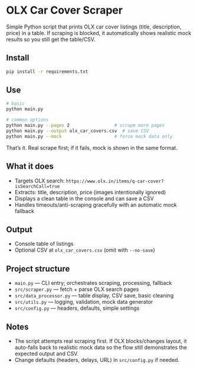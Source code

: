 # OLX Car Cover Scraper

Simple Python script that prints OLX car cover listings (title, description, price) in a table. If scraping is blocked, it automatically shows realistic mock results so you still get the table/CSV.

## Install

```bash
pip install -r requirements.txt
```

## Use

```bash
# basic
python main.py

# common options
python main.py --pages 2                 # scrape more pages
python main.py --output olx_car_covers.csv  # save CSV
python main.py --mock                    # force mock data only
```

That’s it. Real scrape first; if it fails, mock is shown in the same format.

## What it does

- Targets OLX search: `https://www.olx.in/items/q-car-cover?isSearchCall=true`
- Extracts: title, description, price (images intentionally ignored)
- Displays a clean table in the console and can save a CSV
- Handles timeouts/anti-scraping gracefully with an automatic mock fallback

## Output

- Console table of listings
- Optional CSV at `olx_car_covers.csv` (omit with `--no-save`)

## Project structure

- `main.py` — CLI entry; orchestrates scraping, processing, fallback
- `src/scraper.py` — fetch + parse OLX search pages
- `src/data_processor.py` — table display, CSV save, basic cleaning
- `src/utils.py` — logging, validation, mock data generator
- `src/config.py` — headers, defaults, simple settings

## Notes

- The script attempts real scraping first. If OLX blocks/changes layout, it auto-falls back to realistic mock data so the flow still demonstrates the expected output and CSV.
- Change defaults (headers, delays, URL) in `src/config.py` if needed.